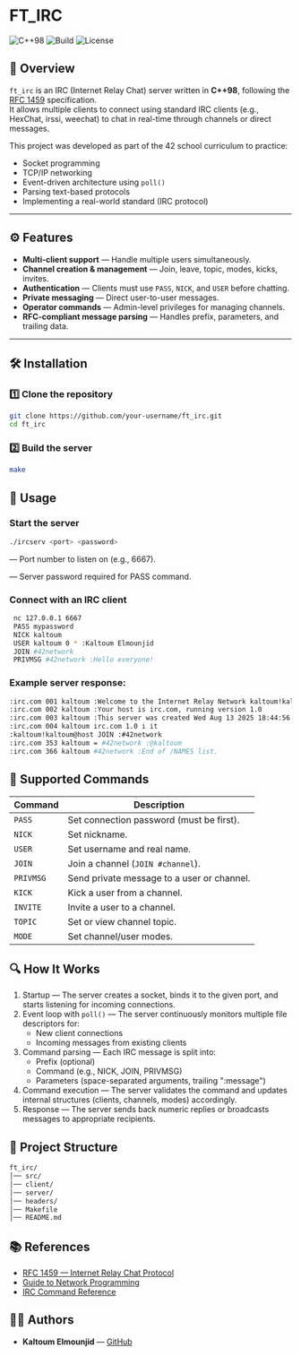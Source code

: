 # FT_IRC

![C++98](https://img.shields.io/badge/C%2B%2B-98-blue.svg)
![Build](https://img.shields.io/badge/build-passing-brightgreen.svg)
![License](https://img.shields.io/badge/license-Educational-lightgrey.svg)

## 📌 Overview
`ft_irc` is an IRC (Internet Relay Chat) server written in **C++98**, following the [RFC 1459](https://datatracker.ietf.org/doc/html/rfc1459) specification.  
It allows multiple clients to connect using standard IRC clients (e.g., HexChat, irssi, weechat) to chat in real-time through channels or direct messages.

This project was developed as part of the 42 school curriculum to practice:
- Socket programming
- TCP/IP networking
- Event-driven architecture using `poll()`
- Parsing text-based protocols
- Implementing a real-world standard (IRC protocol)

---

## ⚙️ Features
- **Multi-client support** — Handle multiple users simultaneously.
- **Channel creation & management** — Join, leave, topic, modes, kicks, invites.
- **Authentication** — Clients must use `PASS`, `NICK`, and `USER` before chatting.
- **Private messaging** — Direct user-to-user messages.
- **Operator commands** — Admin-level privileges for managing channels.
- **RFC-compliant message parsing** — Handles prefix, parameters, and trailing data.

---

## 🛠️ Installation

### 1️⃣ Clone the repository
```bash
git clone https://github.com/your-username/ft_irc.git
cd ft_irc
```

### 2️⃣ Build the server
```bash
make
```

## 🚀 Usage

### Start the server
```bash
./ircserv <port> <password>
```
<port> — Port number to listen on (e.g., 6667).

<password> — Server password required for PASS command.

### Connect with an IRC client
```bash
 nc 127.0.0.1 6667
 PASS mypassword
 NICK kaltoum
 USER kaltoum 0 * :Kaltoum Elmounjid
 JOIN #42network
 PRIVMSG #42network :Hello everyone!
```
### Example server response:
```bash
:irc.com 001 kaltoum :Welcome to the Internet Relay Network kaltoum!kaltoum@irc.com
:irc.com 002 kaltoum :Your host is irc.com, running version 1.0
:irc.com 003 kaltoum :This server was created Wed Aug 13 2025 18:44:56
:irc.com 004 kaltoum irc.com 1.0 i it
:kaltoum!kaltoum@host JOIN :#42network
:irc.com 353 kaltoum = #42network :@kaltoum
:irc.com 366 kaltoum #42network :End of /NAMES list.

```

## 📜 Supported Commands

| Command   | Description                                |
| --------- | ------------------------------------------ |
| `PASS`    | Set connection password (must be first).   |
| `NICK`    | Set nickname.                              |
| `USER`    | Set username and real name.                |
| `JOIN`    | Join a channel (`JOIN #channel`).          |
| `PRIVMSG` | Send private message to a user or channel. |
| `KICK`    | Kick a user from a channel.                |
| `INVITE`  | Invite a user to a channel.                |
| `TOPIC`   | Set or view channel topic.                 |
| `MODE`    | Set channel/user modes.                    |

## 🔍 How It Works
1. Startup — The server creates a socket, binds it to the given port, and starts listening for incoming connections.
2. Event loop with `poll()` — The server continuously monitors multiple file descriptors for:
   - New client connections
   - Incoming messages from existing clients
3. Command parsing — Each IRC message is split into:
   - Prefix (optional)
   - Command (e.g., NICK, JOIN, PRIVMSG)
   - Parameters (space-separated arguments, trailing ":message")
4. Command execution — The server validates the command and updates internal structures (clients, channels, modes) accordingly.
5. Response — The server sends back numeric replies or broadcasts messages to appropriate recipients.

## 📂 Project Structure
```bash
ft_irc/
│── src/
│── client/
│── server/
│── headers/
│── Makefile
│── README.md
```
## 📚 References
- [RFC 1459 — Internet Relay Chat Protocol](https://datatracker.ietf.org/doc/html/rfc1459)
- [Guide to Network Programming]((https://www.tutorialspoint.com/unix_sockets/socket_core_functions.htm))
- [IRC Command Reference](https://modern.ircdocs.horse/)

## 👨‍💻 Authors
- **Kaltoum Elmounjid** — [GitHub](https://github.com/banditklm)













